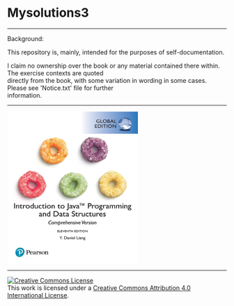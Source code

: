 # Mysolutions3

  <hr>
  Background:  
    
  This repository is, mainly, intended for the purposes of self-documentation.
    
  I claim no ownership over the book or any material contained there within. The exercise contexts are quoted  
  directly from the book, with some variation in wording in some cases. Please see 'Notice.txt' file for further  
  information.  
  <hr>
  <img src="images/cover.jpg" alt="Book Cover Image" width="300" height="350" align="middle">  
  <hr>
  <a rel="license" href="http://creativecommons.org/licenses/by/4.0/"><img alt="Creative Commons License" style="border-width:0" src="https://i.creativecommons.org/l/by/4.0/88x31.png" /></a><br />This work is licensed under a <a rel="license" href="http://creativecommons.org/licenses/by/4.0/">Creative Commons Attribution 4.0 International License</a>.
